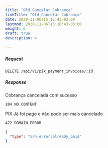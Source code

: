 ```yaml
---
title: "Old_Cancelar Cobrança"
linkTitle: "Old_Cancelar Cobrança"
date: 2020-11-06T15:16:43-03:00
lastmod: 2020-11-06T15:16:43-03:00
weight: 6
draft: true
description: >
  
---
```


##### **Request**
```
DELETE /api/v1/pix_payment_invoices/:id
```

##### **Response**
Cobrança cancelada com sucesso
```
204 NO CONTENT
```

PIX Já foi pago e não pode ser mais cancelado
```text
422 DOMAIN ERROR
```

```json
{
  "type": "srn:error:already_paid"
}
```